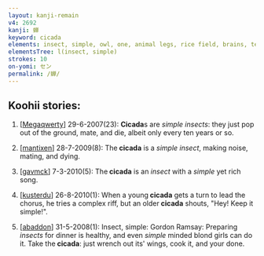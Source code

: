 ```yaml
---
layout: kanji-remain
v4: 2692
kanji: 蝉
keyword: cicada
elements: insect, simple, owl, one, animal legs, rice field, brains, ten, needle
elementsTree: l(insect, simple)
strokes: 10
on-yomi: セン
permalink: /蝉/
---
```


## Koohii stories: 

1) [<a href="http://kanji.koohii.com/profile/Megaqwerty">Megaqwerty</a>] 29-6-2007(23): <strong>Cicada</strong>s are <em>simple insects</em>: they just pop out of the ground, mate, and die, albeit only every ten years or so.

2) [<a href="http://kanji.koohii.com/profile/mantixen">mantixen</a>] 28-7-2009(8): The<strong> cicada</strong> is a <em>simple insect</em>, making noise, mating, and dying.

3) [<a href="http://kanji.koohii.com/profile/gavmck">gavmck</a>] 7-3-2010(5): The<strong> cicada</strong> is an <em>insect</em> with a <em>simple</em> yet rich song.

4) [<a href="http://kanji.koohii.com/profile/kusterdu">kusterdu</a>] 26-8-2010(1): When a young<strong> cicada</strong> gets a turn to lead the chorus, he tries a complex riff, but an older<strong> cicada</strong> shouts, &quot;Hey! Keep it simple!&quot;.

5) [<a href="http://kanji.koohii.com/profile/abaddon">abaddon</a>] 31-5-2008(1): Insect, simple: Gordon Ramsay: Preparing <em>insects</em> for dinner is healthy, and even <em>simple</em> minded blond girls can do it. Take the<strong> cicada</strong>: just wrench out its&#039; wings, cook it, and your done.

